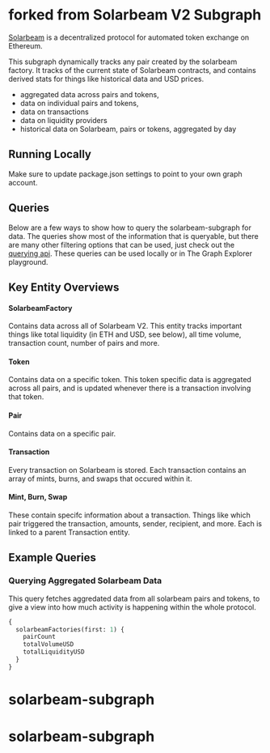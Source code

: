 # forked from Solarbeam V2 Subgraph


[Solarbeam](https://solarbeam.org/) is a decentralized protocol for automated token exchange on Ethereum.

This subgraph dynamically tracks any pair created by the solarbeam factory. It tracks of the current state of Solarbeam contracts, and contains derived stats for things like historical data and USD prices.

- aggregated data across pairs and tokens,
- data on individual pairs and tokens,
- data on transactions
- data on liquidity providers
- historical data on Solarbeam, pairs or tokens, aggregated by day

## Running Locally

Make sure to update package.json settings to point to your own graph account.

## Queries

Below are a few ways to show how to query the solarbeam-subgraph for data. The queries show most of the information that is queryable, but there are many other filtering options that can be used, just check out the [querying api](https://thegraph.com/docs/graphql-api). These queries can be used locally or in The Graph Explorer playground.

## Key Entity Overviews

#### SolarbeamFactory

Contains data across all of Solarbeam V2. This entity tracks important things like total liquidity (in ETH and USD, see below), all time volume, transaction count, number of pairs and more.

#### Token

Contains data on a specific token. This token specific data is aggregated across all pairs, and is updated whenever there is a transaction involving that token.

#### Pair

Contains data on a specific pair.

#### Transaction

Every transaction on Solarbeam is stored. Each transaction contains an array of mints, burns, and swaps that occured within it.

#### Mint, Burn, Swap

These contain specifc information about a transaction. Things like which pair triggered the transaction, amounts, sender, recipient, and more. Each is linked to a parent Transaction entity.

## Example Queries

### Querying Aggregated Solarbeam Data

This query fetches aggredated data from all solarbeam pairs and tokens, to give a view into how much activity is happening within the whole protocol.

```graphql
{
  solarbeamFactories(first: 1) {
    pairCount
    totalVolumeUSD
    totalLiquidityUSD
  }
}
```
# solarbeam-subgraph
# solarbeam-subgraph
